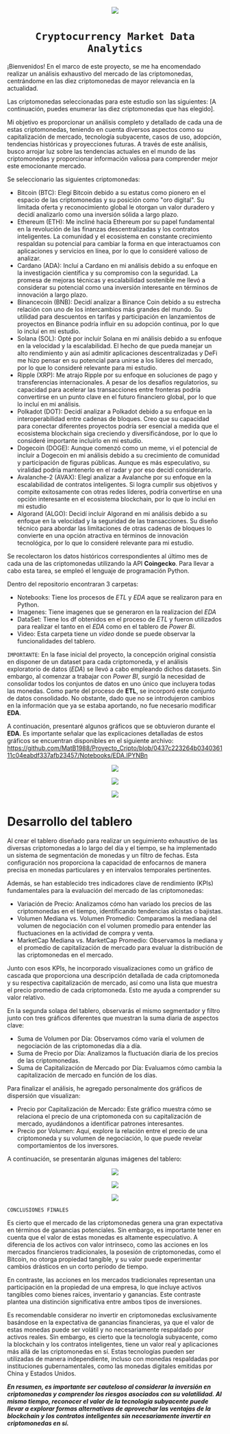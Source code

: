 <p align='center'>
<img src ="https://i.ibb.co/kM7qWsS/logo1.png">
<p>

# <h1 align="center">**`Cryptocurrency Market Data Analytics`**</h1>


¡Bienvenidos! En el marco de este proyecto, se me ha encomendado realizar un análisis exhaustivo del mercado de las criptomonedas, centrándome en las diez criptomonedas de mayor relevancia en la actualidad.

Las criptomonedas seleccionadas para este estudio son las siguientes: [A continuación, puedes enumerar las diez criptomonedas que has elegido].

Mi objetivo es proporcionar un análisis completo y detallado de cada una de estas criptomonedas, teniendo en cuenta diversos aspectos como su capitalización de mercado, tecnología subyacente, casos de uso, adopción, tendencias históricas y proyecciones futuras. A través de este análisis, busco arrojar luz sobre las tendencias actuales en el mundo de las criptomonedas y proporcionar información valiosa para comprender mejor este emocionante mercado.

Se seleccionario las siguientes criptomonedas:
 + Bitcoin (BTC): Elegí Bitcoin debido a su estatus como pionero en el espacio de las criptomonedas y su posición como "oro digital". Su limitada oferta y reconocimiento global le otorgan un valor duradero y decidí analizarlo como una inversión sólida a largo plazo.
 + Ethereum (ETH): Me incliné hacia Ethereum por su papel fundamental en la revolución de las finanzas descentralizadas y los contratos inteligentes. La comunidad y el ecosistema en constante crecimiento respaldan su potencial para cambiar la forma en que interactuamos con aplicaciones y servicios en línea, por lo que lo consideré valioso de analizar.
 + Cardano  (ADA): Incluí a Cardano en mi análisis debido a su enfoque en la investigación científica y su compromiso con la seguridad. La promesa de mejoras técnicas y escalabilidad sostenible me llevó a considerar su potencial como una inversión interesante en términos de innovación a largo plazo.
 + Binancecoin  (BNB): Decidí analizar a Binance Coin debido a su estrecha relación con uno de los intercambios más grandes del mundo. Su utilidad para descuentos en tarifas y participación en lanzamientos de proyectos en Binance podría influir en su adopción continua, por lo que lo incluí en mi estudio.
 + Solana  (SOL): Opté por incluir Solana en mi análisis debido a su enfoque en la velocidad y la escalabilidad. El hecho de que pueda manejar un alto rendimiento y aún así admitir aplicaciones descentralizadas y DeFi me hizo pensar en su potencial para unirse a los líderes del mercado, por lo que lo consideré relevante para mi estudio.
 + Ripple (XRP): Me atrajo Ripple por su enfoque en soluciones de pago y transferencias internacionales. A pesar de los desafíos regulatorios, su capacidad para acelerar las transacciones entre fronteras podría convertirse en un punto clave en el futuro financiero global, por lo que lo incluí en mi análisis.
 + Polkadot (DOT): Decidí analizar a Polkadot debido a su enfoque en la interoperabilidad entre cadenas de bloques. Creo que su capacidad para conectar diferentes proyectos podría ser esencial a medida que el ecosistema blockchain siga creciendo y diversificándose, por lo que lo consideré importante incluirlo en mi estudio.
 + Dogecoin (DOGE): Aunque comenzó como un meme, vi el potencial de incluir a Dogecoin en mi análisis debido a su crecimiento de comunidad y participación de figuras públicas. Aunque es más especulativo, su viralidad podría mantenerlo en el radar y por eso decidí considerarlo.
 + Avalanche-2 (AVAX): Elegí analizar a Avalanche por su enfoque en la escalabilidad de contratos inteligentes. Si logra cumplir sus objetivos y compite exitosamente con otras redes líderes, podría convertirse en una opción interesante en el ecosistema blockchain, por lo que lo incluí en mi estudio
 + Algorand (ALGO): Decidí incluir Algorand en mi análisis debido a su enfoque en la velocidad y la seguridad de las transacciones. Su diseño técnico para abordar las limitaciones de otras cadenas de bloques lo convierte en una opción atractiva en términos de innovación tecnológica, por lo que lo consideré relevante para mi estudio.

Se recolectaron los datos históricos correspondientes al último mes de cada una de las criptomonedas utilizando la API **Coingecko**. Para llevar a cabo esta tarea, se empleó el lenguaje de programación Python.

Dentro del repositorio encontraran 3 carpetas:
+ Notebooks: Tiene los procesos de *ETL* y *EDA* aque se realizaron para en Python.
+ Imagenes: Tiene imagenes que se generaron en la realizacion del *EDA*
+ DataSet: Tiene los df obtenidos en el proceso de *ETL* y fueron utilizados para realizar el tanto en el *EDA* como en el tablero de *Power Bi*.
+ Video: Esta carpeta tiene un *video* donde se puede observar la funcionalidades del tablero.
  

`IMPORTANTE`: En la fase inicial del proyecto, la concepción original consistía en disponer de un dataset para cada criptomoneda, y el análisis exploratorio de datos (*EDA*) se llevó a cabo empleando dichos datasets. Sin embargo, al comenzar a trabajar con *Power BI*, surgió la necesidad de consolidar todos los conjuntos de datos en uno único que incluyera todas las monedas. Como parte del proceso de **ETL**, se incorporó este conjunto de datos consolidado. No obstante, dado que no se introdujeron cambios en la información que ya se estaba aportando, no fue necesario modificar **EDA**.

A continuación, presentaré algunos gráficos que se obtuvieron durante el **EDA**. Es importante señalar que las explicaciones detalladas de estos gráficos se encuentran disponibles en el siguiente archivo: https://github.com/MatB1988/Proyecto_Cripto/blob/0437c223264b034036111c04eabdf337afb23457/Notebooks/EDA.IPYNBn

<p align='center'>
<img src ="https://i.ibb.co/5RHdGTT/Boxplot-1.png">
<p>

<p align='center'>
<img src ="https://i.ibb.co/6JSbRnq/capitalizacion-de-mercado-Binancecoin.png">
<p>

<p align='center'>
<img src ="https://i.ibb.co/fDL0Q3d/Histograma-Criptos.png">
<p>

# **Desarrollo del tablero**

Al crear el tablero diseñado para realizar un seguimiento exhaustivo de las diversas criptomonedas a lo largo del día y el tiempo, se ha implementado un sistema de segmentación de monedas y un filtro de fechas. Esta configuración nos proporciona la capacidad de enfocarnos de manera precisa en monedas particulares y en intervalos temporales pertinentes.

Además, se han establecido tres indicadores clave de rendimiento (KPIs) fundamentales para la evaluación del mercado de las criptomonedas:

+ Variación de Precio: Analizamos cómo han variado los precios de las criptomonedas en el tiempo, identificando tendencias alcistas o bajistas.
+ Volumen Mediana vs. Volumen Promedio: Comparamos la mediana del volumen de negociación con el volumen promedio para entender las fluctuaciones en la actividad de compra y venta.
+ MarketCap Mediana vs. MarketCap Promedio: Observamos la mediana y el promedio de capitalización de mercado para evaluar la distribución de las criptomonedas en el mercado.

Junto con esos KPIs, he incorporado visualizaciones como un gráfico de cascada que proporciona una descripción detallada de cada criptomoneda y su respectiva capitalización de mercado, así como una lista que muestra el precio promedio de cada criptomoneda. Esto me ayuda a comprender su valor relativo.

En la segunda solapa del tablero, observarás el mismo segmentador y filtro junto con tres gráficos diferentes que muestran la suma diaria de aspectos clave:

+ Suma de Volumen por Día: Observamos cómo varía el volumen de negociación de las criptomonedas día a día.
+ Suma de Precio por Día: Analizamos la fluctuación diaria de los precios de las criptomonedas.
+ Suma de Capitalización de Mercado por Día: Evaluamos cómo cambia la capitalización de mercado en función de los días.

Para finalizar el análisis, he agregado personalmente dos gráficos de dispersión que visualizan:

+ Precio por Capitalización de Mercado: Este gráfico muestra cómo se relaciona el precio de una criptomoneda con su capitalización de mercado, ayudándonos a identificar patrones interesantes.
+ Precio por Volumen: Aquí, explore la relación entre el precio de una criptomoneda y su volumen de negociación, lo que puede revelar comportamientos de los inversores.

A continuación, se presentarán algunas imágenes del tablero:

<p align='center'>
<img src ="https://i.ibb.co/gj3bY1C/Tablero1.png">
<p>

<p align='center'>
<img src ="https://i.ibb.co/72SGf2y/Tablero2.png">
<p>

<p align='center'>
<img src ="https://i.ibb.co/TggrGqj/Tablero3.png">
<p> 


`CONCLUSIONES FINALES`

Es cierto que el mercado de las criptomonedas genera una gran expectativa en términos de ganancias potenciales. Sin embargo, es importante tener en cuenta que el valor de estas monedas es altamente especulativo. A diferencia de los activos con valor intrínseco, como las acciones en los mercados financieros tradicionales, la posesión de criptomonedas, como el Bitcoin, no otorga propiedad tangible, y su valor puede experimentar cambios drásticos en un corto período de tiempo.

En contraste, las acciones en los mercados tradicionales representan una participación en la propiedad de una empresa, lo que incluye activos tangibles como bienes raíces, inventario y ganancias. Este contraste plantea una distinción significativa entre ambos tipos de inversiones.

Es recomendable considerar no invertir en criptomonedas exclusivamente basándose en la expectativa de ganancias financieras, ya que el valor de estas monedas puede ser volátil y no necesariamente respaldado por activos reales. Sin embargo, es cierto que la tecnología subyacente, como la blockchain y los contratos inteligentes, tiene un valor real y aplicaciones más allá de las criptomonedas en sí. Estas tecnologías pueden ser utilizadas de manera independiente, incluso con monedas respaldadas por instituciones gubernamentales, como las monedas digitales emitidas por China y Estados Unidos.

***En resumen, es importante ser cauteloso al considerar la inversión en criptomonedas y comprender los riesgos asociados con su volatilidad. Al mismo tiempo, reconocer el valor de la tecnología subyacente puede llevar a explorar formas alternativas de aprovechar las ventajas de la blockchain y los contratos inteligentes sin necesariamente invertir en criptomonedas en sí.***